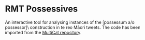 # RMT Possessives
An interactive tool for analysing instances of the \[possessum a/o possessor]\ construction in te reo Māori tweets. 
The code has been imported from the [MultiCat repository](https://github.com/dgt12/multicat).